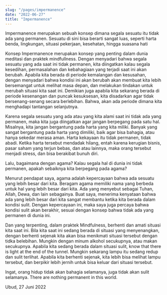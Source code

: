 ```yaml
---
slug: "/pages/impermanence"
date: "2022-06-27"
title: "Impermanence"
---
```


Impermanence merupakan sebuah konsep dimana segala sesuatu itu tidak ada yang permanen. Sesuatu di sini bisa berarti sangat luas, seperti harta benda, lingkungan, situasi pekerjaan, kesehatan, hingga suasana hati

Konsep Impermanence merupakan konsep yang penting dalam dunia meditasi dan praktek mindfullness. Dengan menyadari bahwa segala sesuatu yang ada saat ini tidak permanen, kita diingatkan kalau segala kesedihan, permasalahan dan kebahagiaan yang terjadi saat ini akan berubah. Apabila kita berada di periode kemalangan dan kesusahan, dengan menyadari bahwa kondisi ini akan berubah akan membuat kita lebih bersemangat untuk melihat masa depan, dan melakukan tindakan untuk merubah situasi kita saat ini. Demikian juga apabila kita sekarang berada di periode kesenangan dan puncak kesuksesan, kita disadarkan agar tidak bersenang-senang secara berlebihan. Bahwa, akan ada periode dimana kita menghadapi tantangan selanjutnya.

Karena segala sesuatu yang ada atau yang kita alami saat ini tidak ada yang permanen, maka kita juga diingatkan agar jangan berpegang pada satu hal. Misalnya, kita jangan bergantung pada harta yang kita miliki. Banyak yang sangat bergantung pada harta yang dimiliki, baik agar bisa bahagia, atau hanya sekedar merasa aman. Harta kekayaan itu tidak permanen, tidak abadi. Ketika harta tersebut mendadak hilang, entah karena kerugian bisnis, pasar saham yang terjun bebas, dan atau lainnya, maka orang tersebut menjadi stress, dan bisa berakibat bunuh diri.

Lalu, bagaimana dengan agama? Kalau segala hal di dunia ini tidak permanen, apakah sebaiknya kita berpegang pada agama?

Menurut pendapat saya, agama adalah kepercayaan bahwa ada sesuatu yang lebih besar dari kita. Beragam agama memiliki nama yang berbeda untuk hal yang lebih besar dari kita. Ada yang menyebut sebagai Tuhan, Allah, Dewa, dan lain sebagainya. Buat saya, menerima kenyataan bahwa ada yang lebih besar dari kita sangat membantu ketika kita berada dalam kondisi sulit. Dengan kepercayaan ini, maka saya juga percaya bahwa kondisi sulit akan berakhir, sesuai dengan konsep bahwa tidak ada yang permanen di dunia ini.

Dan yang terpenting, dalam praktek Mindfulness, berhenti dan amati situasi kita saat ini. Bila kita saat ini sedang berada di situasi yang menyenangkan, dengan berhenti sejenak kita akan bisa menikmati situasi tersebut dengan tidka belebihan. Mungkin dengan minum alkohol secukupnya, atau makan secukupnya. Apabila kita sedang berada dalam situasi sulit, know that there is light at the end of the tunnel. Mungkin sekarang lampu itu sedang redup dan sulit terlihat. Apabila kita berhenti sejenak, kita lebih bisa melihat lampu tersebut, dan berpikir lebih jernih untuk bisa keluar dari situasi tersebut.

Ingat, orang hidup tidak akan bahagia selamanya, juga tidak akan sulit selamanya. There are nothing permanent in this world.

Ubud, 27 Juni 2022